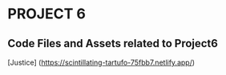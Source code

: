 # PROJECT 6

## Code Files and Assets related to Project6

[Justice] (https://scintillating-tartufo-75fbb7.netlify.app/)